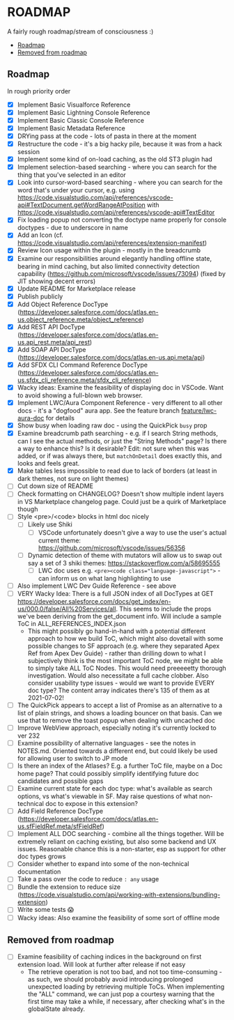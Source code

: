 # ROADMAP
A fairly rough roadmap/stream of consciousness :)

- [Roadmap](#roadmap)
- [Removed from roadmap](#removed-from-roadmap)

## Roadmap
In rough priority order
- [X] Implement Basic Visualforce Reference
- [X] Implement Basic Lightning Console Reference
- [X] Implement Basic Classic Console Reference
- [X] Implement Basic Metadata Reference
- [X] DRYing pass at the code - lots of pasta in there at the moment
- [X] Restructure the code - it's a big hacky pile, because it was from a hack session
- [X] Implement some kind of on-load caching, as the old ST3 plugin had
- [X] Implement selection-based searching - where you can search for the thing that you've selected in an editor
- [X] Look into cursor-word-based searching - where you can search for the word that's under your cursor, e.g. using https://code.visualstudio.com/api/references/vscode-api#TextDocument.getWordRangeAtPosition with https://code.visualstudio.com/api/references/vscode-api#TextEditor
- [X] Fix loading popup not converting the doctype name properly for console doctypes - due to underscore in name
- [X] Add an Icon (cf. https://code.visualstudio.com/api/references/extension-manifest)
- [X] Review Icon usage within the plugin - mostly in the breadcrumb
- [X] Examine our responsibilities around elegantly handling offline state, bearing in mind caching, but also limited connectivity detection capability (https://github.com/microsoft/vscode/issues/73094) (fixed by JIT showing decent errors)
- [X] Update README for Marketplace release
- [X] Publish publicly
- [X] Add Object Reference DocType (https://developer.salesforce.com/docs/atlas.en-us.object_reference.meta/object_reference)
- [X] Add REST API DocType (https://developer.salesforce.com/docs/atlas.en-us.api_rest.meta/api_rest)
- [X] Add SOAP API DocType (https://developer.salesforce.com/docs/atlas.en-us.api.meta/api)
- [X] Add SFDX CLI Command Reference DocType (https://developer.salesforce.com/docs/atlas.en-us.sfdx_cli_reference.meta/sfdx_cli_reference)
- [X] Wacky ideas: Examine the feasibility of displaying doc in VSCode. Want to avoid showing a full-blown web browser.
- [X] Implement LWC/Aura Component Reference - very different to all other docs - it's a "dogfood" aura app. See the feature branch [feature/lwc-aura-doc](https://github.com/Oblongmana/vscode-salesforce-doc-lookup/tree/feature/lwc-aura-doc) for details
- [X] Show busy when loading raw doc - using the QuickPick `busy` prop
- [X] Examine breadcrumb path searching - e.g. if I search String methods, can I see the actual methods, or just the "String Methods" page? Is there a way to enhance this? Is it desirable? Edit: not sure when this was added, or if was always there, but `matchOnDetail` does exactly this, and looks and feels great.
- [X] Make tables less impossible to read due to lack of borders (at least in dark themes, not sure on light themes)
- [ ] Cut down size of README
- [ ] Check formatting on CHANGELOG? Doesn't show multiple indent layers in VS Marketplace changelog page. Could just be a quirk of Marketplace though
- [ ] Style \<pre\>/\<code\> blocks in html doc nicely
  - [ ] Likely use Shiki
    - [ ] VSCode unfortunately doesn't give a way to use the user's actual current theme: https://github.com/microsoft/vscode/issues/56356
  - [ ] Dynamic detection of theme with mutators will allow us to swap out say a set of 3 shiki themes: https://stackoverflow.com/a/58695555
    - [ ] LWC doc uses e.g. `<pre><code class="language-javascript">` - can inform us on what lang highlighting to use
- [ ] Also implement LWC Dev Guide Reference - see above
- [ ] VERY Wacky Idea: There is a full JSON index of all DocTypes at GET https://developer.salesforce.com/docs/get_index/en-us/000.0/false/All%20Services/all. This seems to include the props we've been deriving from the get_document info. Will include a sample ToC in ALL_REFERENCES_INDEX.json
  - This might possibly go hand-in-hand with a potential different approach to how we build ToC, which might also dovetail with some possible changes to SF approach (e.g. where they separated Apex Ref from Apex Dev Guide) - rather than drilling down to what I subjectively think is the most important ToC node, we might be able to simply take ALL ToC Nodes. This would need preeeeetty thorough investigation. Would also necessitate a full cache clobber. Also consider usability type issues - would we want to provide EVERY doc type? The content array indicates there's 135 of them as at 2021-07-02!
- [ ] The QuickPick appears to accept a list of Promise<string> as an alternative to a list of plain strings, and shows a loading bouncer on that basis. Can we use that to remove the toast popup when dealing with uncached doc
- [ ] Improve WebView approach, especially noting it's currently locked to ver 232
- [ ] Examine possibility of alternative languages - see the notes in NOTES.md. Oriented towards a different end, but could likely be used for allowing user to switch to JP mode
- [ ] Is there an index of the Atlases? E.g. a further ToC file, maybe on a Doc home page? That could possibly simplify identifying future doc candidates and possible gaps
- [ ] Examine current state for each doc type: what's available as search options, vs what's viewable in SF. May raise questions of what non-technical doc to expose in this extension?
- [ ] Add Field Reference DocType (https://developer.salesforce.com/docs/atlas.en-us.sfFieldRef.meta/sfFieldRef)
- [ ] Implement ALL DOC searching - combine all the things together. Will be extremely reliant on caching existing, but also some backend and UX issues. Reasonable chance this is a non-starter, esp as support for other doc types grows
- [ ] Consider whether to expand into some of the non-technical documentation
- [ ] Take a pass over the code to reduce `: any` usage
- [ ] Bundle the extension to reduce size (https://code.visualstudio.com/api/working-with-extensions/bundling-extension)
- [ ] Write some tests 😱
- [ ] Wacky ideas: Also examine the feasibility of some sort of offline mode

## Removed from roadmap
- [ ] Examine feasibility of caching indices in the background on first extension load. Will look at further after release if not easy
  - The retrieve operation is not too bad, and not too time-consuming - as such, we should probably avoid introducing prolonged unexpected loading by retrieving multiple ToCs. When implementing the "ALL" command, we can just pop a courtesy warning that the first time may take a while, if necessary, after checking what's in the globalState already.